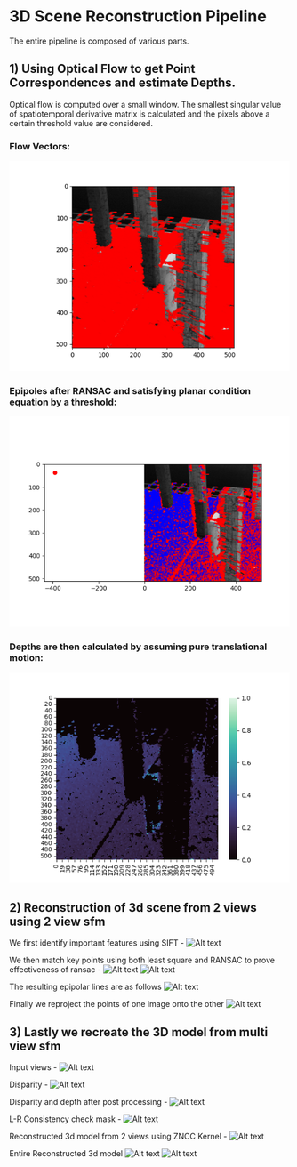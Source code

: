 # 3D Scene Reconstruction Pipeline

The entire pipeline is composed of various parts.

## 1) Using Optical Flow to get Point Correspondences and estimate Depths.

Optical flow is computed over a small window. The smallest singular value of spatiotemporal derivative matrix is calculated and the pixels above a certain threshold value are considered. 

### **Flow Vectors:** <br/>
![Alt text](output/opticalflow/flow_10.png)

### **Epipoles after RANSAC and satisfying planar condition equation by a threshold:**  <br/>
![Alt text](output/opticalflow/epipole_10.png)

### **Depths are then calculated by assuming pure translational motion:**  <br/>
![Alt text](output/opticalflow/depth_10.png)

## 2) Reconstruction of 3d scene from 2 views using 2 view sfm

We first identify important features using SIFT -
![Alt text](3D-reconstruction-from-2D-images/Results/SIFT-points.png)

We then match key points using both least square and RANSAC to prove effectiveness of ransac -
![Alt text](3D-reconstruction-from-2D-images/Results/Key-pts-using-lst-sq.png)
![Alt text](3D-reconstruction-from-2D-images/Results/Key-pts-using-RANSAC.png)

The resulting epipolar lines are as follows 
![Alt text](3D-reconstruction-from-2D-images/Results/Epipolar-lines.png)

Finally we reproject the points of one image onto the other
![Alt text](3D-reconstruction-from-2D-images/Results/Reprojection.png)

## 3) Lastly we recreate the 3D model from multi view sfm

Input views - 
![Alt text](Reconstruction-from-Multi-view-stereo/Results/Input-views.png)

Disparity -
![Alt text](Reconstruction-from-Multi-view-stereo/Results/Disparity.png)

Disparity and depth after post processing -
![Alt text](Reconstruction-from-Multi-view-stereo/Results/Postproc-Disparity-and-depth.png)

L-R Consistency check mask -
![Alt text](Reconstruction-from-Multi-view-stereo/Results/L-R-Consistency-Check-Mask.png)

Reconstructed 3d model from 2 views using ZNCC Kernel -
![Alt text](Reconstruction-from-Multi-view-stereo/Results/Reconstructed-3d-model-ZNCC.png)

Entire Reconstructed 3d model
![Alt text](Reconstruction-from-Multi-view-stereo/Results/Reconstructed-3d-model.png)
![Alt text](Reconstruction-from-Multi-view-stereo/Results/Reconstructed-3d-model2.png)
